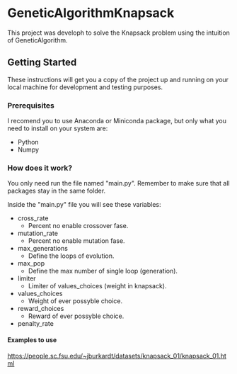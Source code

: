 # GeneticAlgorithmKnapsack
This project was developh to solve the Knapsack problem using the intuition of GeneticAlgorithm.
 
 ## Getting Started

These instructions will get you a copy of the project up and running on your local machine for development and testing purposes.

### Prerequisites
I recomend you to use Anaconda or Miniconda package, but only what you need to install on your system are:
* Python
* Numpy

### How does it work?
You only need run the file named "main.py". Remember to make sure that all packages stay in the same folder.

Inside the "main.py" file you will see these variables:

* cross_rate
  * Percent no enable crossover fase.
* mutation_rate
  * Percent no enable mutation fase.
* max_generations
  * Define the loops of evolution.
* max_pop
  * Define the max number of single loop (generation).
* limiter
  * Limiter of values_choices (weight in knapsack).
* values_choices
  * Weight of ever possyble choice.
* reward_choices
  * Reward of ever possyble choice.
* penalty_rate

#### Examples to use
https://people.sc.fsu.edu/~jburkardt/datasets/knapsack_01/knapsack_01.html
